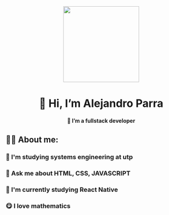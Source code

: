 <div id="header" align="center" > 
    <img src="https://th.bing.com/th/id/OIP.yH6orYEsONd1K517jXIMmQHaEu?pid=ImgDet&rs=1" width="200" />
    <h1>👋 Hi, I’m Alejandro Parra</h1>
    <h4>👀 I’m a fullstack developer</h4>
</div>

<div> 
    <h2>😶‍🌫️ About me: </h2>
    <h3>📓 I'm studying systems engineering at utp</h3>
    <h3>🧠 Ask me about HTML, CSS, JAVASCRIPT </h3>
    <h3>💢 I'm currently studying React Native </h3>
    <h3>😋 I love mathematics</h3>
</div>
